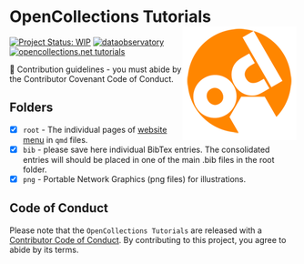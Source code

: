 
<!-- README.md is generated from README.Rmd. Please edit that file -->

# OpenCollections Tutorials <a href='https://opencollections.net/'><img src="png/logo.png" align="right"/></a>

<!-- badges: start -->

[![Project Status:
WIP](https://www.repostatus.org/badges/latest/wip.svg)](https://www.repostatus.org/#wip)
[![dataobservatory](https://img.shields.io/badge/ecosystem-dataobservatory.eu-3EA135.svg)](https://dataobservatory.eu/)
[![opencollections.net
tutorials](https://img.shields.io/badge/tutorials-opencollections.net-E88500.svg)](https://opencollections.net/documents/tutorials/index.html)

<!-- badges: end -->

🌈 Contribution guidelines - you must abide by the Contributor Covenant
Code of Conduct.

## Folders

- [x] `root` - The individual pages of [website
  menu](https://opencollections.net/documents/tutorials/index.html) in
  `qmd` files.
- [x] `bib` - please save here individual BibTex entries. The
  consolidated entries will should be placed in one of the main .bib
  files in the root folder.
- [x] `png` - Portable Network Graphics (png files) for illustrations.

## Code of Conduct

Please note that the `OpenCollections Tutorials` are released with a
[Contributor Code of
Conduct](https://contributor-covenant.org/version/2/1/CODE_OF_CONDUCT.html).
By contributing to this project, you agree to abide by its terms.
